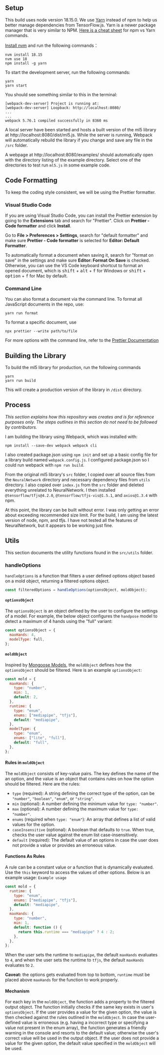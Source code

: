 ## Setup

This build uses node version 18.15.0.
We use [Yarn](https://yarnpkg.com/) instead of npm to help us better manage dependencies from TensorFlow.js. Yarn is a newer package manager that is very similar to NPM. [Here is a cheat sheet](https://www.digitalocean.com/community/tutorials/nodejs-npm-yarn-cheatsheet) for npm vs Yarn commands.

[Install nvm](https://github.com/nvm-sh/nvm#installing-and-updating) and run the following commands：

```
nvm install 18.15
nvm use 18
npm install -g yarn
```

To start the development server, run the following commands:

```
yarn
yarn start
```

You should see something similar to this in the terminal:

```
[webpack-dev-server] Project is running at:
[webpack-dev-server] Loopback: http://localhost:8080/
...
...
webpack 5.76.1 compiled successfully in 8360 ms
```

A local server have been started and hosts a built version of the ml5 library at http://localhost:8080/dist/ml5.js. While the server is running, Webpack will automatically rebuild the library if you change and save any file in the `/src` folder.

A webpage at http://localhost:8080/examples/ should automatically open with the directory listing of the example directory. Select one of the directories to test run `ml5.js` in some example code.

## Code Formatting

To keep the coding style consistent, we will be using the Prettier formatter.

### Visual Studio Code

If you are using Visual Studio Code, you can install the Prettier extension by going to the **Extensions** tab and search for "Prettier". Click on **Prettier - Code formatter** and click **Install**.

Go to **File > Preferences > Settings**, search for "default formatter" and make sure **Prettier - Code formatter** is selected for **Editor: Default Formatter**.

To automatically format a document when saving it, search for "format on save" in the settings and make sure **Editor: Format On Save** is checked. Otherwise, you can use the VS Code keyboard shortcut to format an opened document, which is <kbd>shift</kbd> + <kbd>alt</kbd> + <kbd>f</kbd> for Windows or <kbd>shift</kbd> + <kbd>option</kbd> + <kbd>f</kbd> for Mac by default.

### Command Line

You can also format a document via the command line. To format all JavaScript documents in the repo, use:

```
yarn run format
```

To format a specific document, use

```
npx prettier --write path/to/file
```

For more options with the command line, refer to the [Prettier Documentation](https://prettier.io/docs/en/cli.html)

## Building the Library

To build the ml5 library for production, run the following commands

```
yarn
yarn run build
```

This will create a production version of the library in `/dist` directory.

## Process

_This section explains how this repository was creates and is for reference purposes only. The steps outlines in this section do not need to be followed by contributors._

I am building the library using Webpack, which was installed with:

```
npm install --save-dev webpack webpack cli
```

I also created package.json using `npm init` and set up a basic config file for a library build named `webpack.config.js`. I configured package.json so I could run webpack with `npm run build`.

From the original ml5 library's `src` folder, I copied over all source files from the `NeuralNetwork` directory and necessary dependency files from `utils` directory. I also copied over `index.js` from the `src` folder and deleted everything unrelated to NeuralNetwork. I then installed `@tensorflow/tfjs@4.2.0`, `@tensorflow/tfjs-vis@1.5.1`, and `axios@1.3.4` with npm.

At this point, the library can be built without error. I was only getting an error about exceeding recommended size limit. For the build, I am using the latest version of node, npm, and tfjs. I have not tested all the features of NeuralNetwork, but it appears to be working just fine.

## Utils

This section documents the utility functions found in the `src/utils` folder.

### handleOptions

`handleOptions` is a function that filters a user defined options object based on a mold object, returning a filtered options object.

```js
const filteredOptions = handleOptions(optionsObject, moldObject);
```

#### `optionsObject`

The `optionsObject` is an object defined by the user to configure the settings of a model. For example, the below object configures the `handpose` model to detect a maximum of 4 hands using the "full" variant:

```js
const optionsObject = {
  maxHands: 4,
  modelType: full,
};
```

#### `moldObject`

Inspired by [Mongoose Models](https://mongoosejs.com/docs/models.html), the `moldObject` defines how the `optionsObject` should be filtered. Here is an example `optionsObject`:

```js
const mold = {
  maxHands: {
    type: "number",
    min: 1,
    default: 2,
  },
  runtime: {
    type: "enum",
    enums: ["mediapipe", "tfjs"],
    default: "mediapipe",
  },
  modelType: {
    type: "enum",
    enums: ["lite", "full"],
    default: "full",
  },
};
```

#### Rules in `moldObject`

The `moldObject` consists of key-value pairs. The key defines the name of the an option, and the value is an object that contains rules on how the option should be filtered. Here are the rules:

- `type` (required): A string defining the correct type of the option, can be `"number"`, `"boolean"`, `"enum"`, or `"string"`.
- `min` (optional): A number defining the minimum value for `type: "number"`.
- `max` (optional): A number defining the maximum value for `type: "number"`.
- `enums` (required when `type: "enum"`): An array that defines a list of valid values for the option.
- `caseInsensitive` (optional): A boolean that defaults to `true`. When true, checks the user value against the enum list case-insensitively.
- `default` (required): The default value of an options in case the user does not provide a value or provides an erroneous value.

#### Functions As Rules

A rule can be a constant value or a function that is dynamically evaluated. Use the `this` keyword to access the values of other options. Below is an example usage:
`Example usage`

```js
const mold = {
  runtime: {
    type: "enum",
    enums: ["mediapipe", "tfjs"],
    default: "mediapipe",
  },
  maxHands: {
    type: "number",
    min: 1,
    default: function () {
      return this.runtime === "mediapipe" ? 4 : 2;
    },
  },
};
```

When the user sets the runtime to `mediapipe`, the default `maxHands` evaluates to `4`, and when the user sets the runtime to `tfjs`, the default `maxHands` evaluates to `2`.

**Caveat:** the options gets evaluated from top to bottom, `runtime` must be placed above `maxHands` for the function to work properly.

#### Mechanism

For each key in the `moldObject`, the function adds a property to the filtered output object. The function initially checks if the same key exists in user's `optionsObject`. If the user provides a value for the given option, the value is then checked against the rules outlined in the `moldObject`. In case the user-defined value is erroneous (e.g. having a incorrect type or specifying a value not present in the enum array), the function generates a friendly warning in the console and resorts to the default value; otherwise the user's correct value will be used in the output object. If the user does not provide a value for the given option, the default value specified in the `moldObject` will be used.
